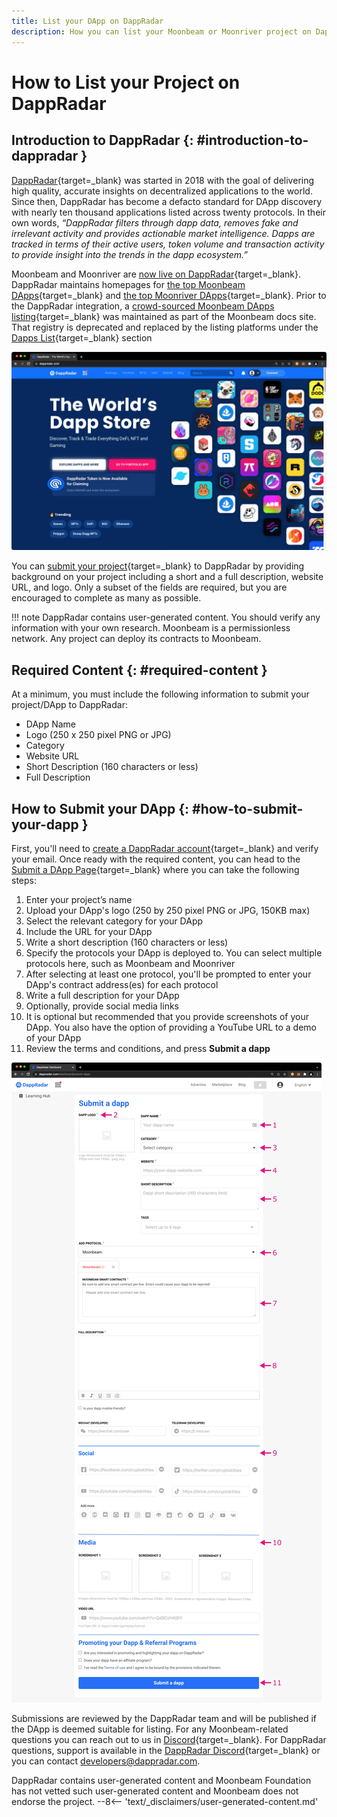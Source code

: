 ```yaml
---
title: List your DApp on DappRadar
description: How you can list your Moonbeam or Moonriver project on DappRadar, a listing and ranking platform for smart contracts and DApps deployed to Moonbeam.
---
```


# How to List your Project on DappRadar

## Introduction to DappRadar {: #introduction-to-dappradar }

[DappRadar](https://dappradar.com/){target=\_blank} was started in 2018 with the goal of delivering high quality, accurate insights on decentralized applications to the world. Since then, DappRadar has become a defacto standard for DApp discovery with nearly ten thousand applications listed across twenty protocols. In their own words, *“DappRadar filters through dapp data, removes fake and irrelevant activity and provides actionable market intelligence. Dapps are tracked in terms of their active users, token volume and transaction activity to provide insight into the trends in the dapp ecosystem.”*

Moonbeam and Moonriver are [now live on DappRadar](https://dappradar.com/blog/dappradar-now-tracking-dapps-on-moonbeam-moonriver){target=\_blank}. DappRadar maintains homepages for [the top Moonbeam DApps](https://dappradar.com/rankings/protocol/moonbeam){target=\_blank} and [the top Moonriver DApps](https://dappradar.com/rankings/protocol/moonriver){target=\_blank}. Prior to the DappRadar integration, a [crowd-sourced Moonbeam DApps listing](https://github.com/moonbeam-foundation/moonbeam-project-directory){target=\_blank} was maintained as part of the Moonbeam docs site. That registry is deprecated and replaced by the listing platforms under the [Dapps List](/learn/dapps-list/){target=\_blank} section

![DappRadar Home Page](/images/learn/dapps-list/dapp-radar/dapp-radar-1.webp)

You can [submit your project](https://dappradar.com/dashboard/submit-dapp){target=\_blank} to DappRadar by providing background on your project including a short and a full description, website URL, and logo. Only a subset of the fields are required, but you are encouraged to complete as many as possible.

!!! note
    DappRadar contains user-generated content. You should verify any information with your own research. Moonbeam is a permissionless network. Any project can deploy its contracts to Moonbeam.

## Required Content {: #required-content }

At a minimum, you must include the following information to submit your project/DApp to DappRadar:

 - DApp Name
 - Logo (250 x 250 pixel PNG or JPG)
 - Category
 - Website URL
 - Short Description (160 characters or less)
 - Full Description

## How to Submit your DApp {: #how-to-submit-your-dapp }

First, you'll need to [create a DappRadar account](https://auth.dappradar.com/email-register){target=\_blank} and verify your email. Once ready with the required content, you can head to the [Submit a DApp Page](https://dappradar.com/dashboard/submit-dapp){target=\_blank} where you can take the following steps:

 1. Enter your project’s name
 2. Upload your DApp's logo (250 by 250 pixel PNG or JPG, 150KB max)  
 3. Select the relevant category for your DApp
 4. Include the URL for your DApp
 5. Write a short description (160 characters or less)
 6. Specify the protocols your DApp is deployed to. You can select multiple protocols here, such as Moonbeam and Moonriver
 7. After selecting at least one protocol, you'll be prompted to enter your DApp's contract address(es) for each protocol
 8. Write a full description for your DApp
 9. Optionally, provide social media links
 10. It is optional but recommended that you provide screenshots of your DApp. You also have the option of providing a YouTube URL to a demo of your DApp
 11. Review the terms and conditions, and press **Submit a dapp**

![How to Submit your DApp](/images/learn/dapps-list/dapp-radar/dapp-radar-2.webp)

Submissions are reviewed by the DappRadar team and will be published if the DApp is deemed suitable for listing. For any Moonbeam-related questions you can reach out to us in [Discord](https://discord.gg/moonbeam){target=\_blank}. For DappRadar questions, support is available in the  [DappRadar Discord](https://discord.com/invite/4ybbssrHkm){target=\_blank} or you can contact [developers@dappradar.com](mailto:developers@dappradar.com).

<div class="page-disclaimer">
  DappRadar contains user-generated content and Moonbeam Foundation has not vetted such user-generated content and Moonbeam does not endorse the project.
  --8<-- 'text/_disclaimers/user-generated-content.md'
</div>
